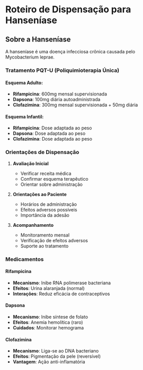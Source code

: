 # Roteiro de Dispensação para Hanseníase

## Sobre a Hanseníase

A hanseníase é uma doença infecciosa crônica causada pelo Mycobacterium leprae. 

### Tratamento PQT-U (Poliquimioterapia Única)

#### Esquema Adulto:
- **Rifampicina**: 600mg mensal supervisionada
- **Dapsona**: 100mg diária autoadministrada  
- **Clofazimina**: 300mg mensal supervisionada + 50mg diária

#### Esquema Infantil:
- **Rifampicina**: Dose adaptada ao peso
- **Dapsona**: Dose adaptada ao peso
- **Clofazimina**: Dose adaptada ao peso

### Orientações de Dispensação

1. **Avaliação Inicial**
   - Verificar receita médica
   - Confirmar esquema terapêutico
   - Orientar sobre administração

2. **Orientações ao Paciente**
   - Horários de administração
   - Efeitos adversos possíveis
   - Importância da adesão

3. **Acompanhamento**
   - Monitoramento mensal
   - Verificação de efeitos adversos
   - Suporte ao tratamento

### Medicamentos

#### Rifampicina
- **Mecanismo**: Inibe RNA polimerase bacteriana
- **Efeitos**: Urina alaranjada (normal)
- **Interações**: Reduz eficácia de contraceptivos

#### Dapsona  
- **Mecanismo**: Inibe síntese de folato
- **Efeitos**: Anemia hemolítica (raro)
- **Cuidados**: Monitorar hemograma

#### Clofazimina
- **Mecanismo**: Liga-se ao DNA bacteriano
- **Efeitos**: Pigmentação da pele (reversível)
- **Vantagem**: Ação anti-inflamatória
